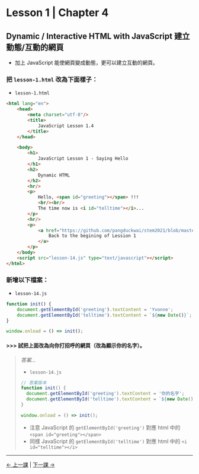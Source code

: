 # Lesson 1 | Chapter 4

## Dynamic / Interactive HTML with JavaScript 建立動態/互動的網頁
- 加上 JavaScript 能使網頁變成動態，更可以建立互動的網頁。

### 把 `lesson-1.html` 改為下面樣子：
- `lesson-1.html`
```html
<html lang="en">
	<head>
		<meta charset="utf-8"/>
		<title>
			JavaScript Lesson 1.4
		</title>
	</head>

	<body>
		<h1>
			JavaScript Lesson 1 - Saying Hello
		</h1>
		<h2>
			Dynamic HTML
		</h2>
		<hr/>
		<p>
			Hello, <span id="greeting"></span> !!!
			<br/><br/>
			The time now is <i id="telltime"></i>...
		</p>
		<hr/>
		<p>
			<a href="https://github.com/pangduckwai/stem2021/blob/master/Lesson-1/README.md">
				Back to the begining of Lession 1
			</a>
		</p>
	</body>
	<script src="lesson-14.js" type="text/javascript"></script>
</html>
```

### 新增以下檔案：
- `lesson-14.js`
```javascript
function init() {
	document.getElementById('greeting').textContent = 'Yvonne';
	document.getElementById('telltime').textContent = `${new Date()}`;
}

window.onload = () => init();
```

#### >>> 試把上面改為向你打招呼的網頁（改為顯示你的名字）。
> _答案..._
> - `lesson-14.js`
> ```javascript
> // 答案版本
> function init() {
> 	document.getElementById('greeting').textContent = '你的名字';
> 	document.getElementById('telltime').textContent = `${new Date()}`;
> }
> 
> window.onload = () => init();
> ```
> - 注意 JavaScript 的 `getElementById('greeting')` 對應 html 中的 `<span id="greeting"></span>`
> - 同樣 JavaScript 的 `getElementById('telltime')` 對應 html 中的 `<i id="telltime"></i>`

---

[← 上一課](lesson-13.md) | [下一課 →](lesson-15.md)
